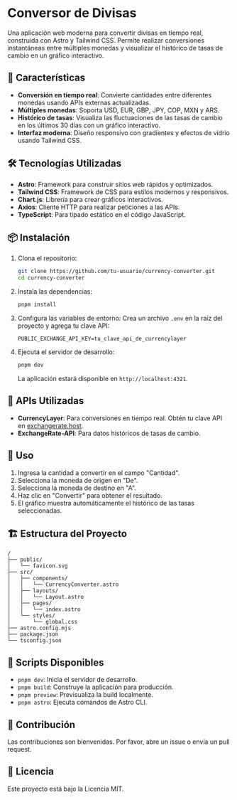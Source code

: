 # Conversor de Divisas

Una aplicación web moderna para convertir divisas en tiempo real, construida con Astro y Tailwind CSS. Permite realizar conversiones instantáneas entre múltiples monedas y visualizar el histórico de tasas de cambio en un gráfico interactivo.

## 🚀 Características

- **Conversión en tiempo real**: Convierte cantidades entre diferentes monedas usando APIs externas actualizadas.
- **Múltiples monedas**: Soporta USD, EUR, GBP, JPY, COP, MXN y ARS.
- **Histórico de tasas**: Visualiza las fluctuaciones de las tasas de cambio en los últimos 30 días con un gráfico interactivo.
- **Interfaz moderna**: Diseño responsivo con gradientes y efectos de vidrio usando Tailwind CSS.

## 🛠️ Tecnologías Utilizadas

- **Astro**: Framework para construir sitios web rápidos y optimizados.
- **Tailwind CSS**: Framework de CSS para estilos modernos y responsivos.
- **Chart.js**: Librería para crear gráficos interactivos.
- **Axios**: Cliente HTTP para realizar peticiones a las APIs.
- **TypeScript**: Para tipado estático en el código JavaScript.

## 📦 Instalación

1. Clona el repositorio:
   ```bash
   git clone https://github.com/tu-usuario/currency-converter.git
   cd currency-converter
   ```

2. Instala las dependencias:
   ```bash
   pnpm install
   ```

3. Configura las variables de entorno:
   Crea un archivo `.env` en la raíz del proyecto y agrega tu clave API:
   ```
   PUBLIC_EXCHANGE_API_KEY=tu_clave_api_de_currencylayer
   ```

4. Ejecuta el servidor de desarrollo:
   ```bash
   pnpm dev
   ```

   La aplicación estará disponible en `http://localhost:4321`.

## 🔑 APIs Utilizadas

- **CurrencyLayer**: Para conversiones en tiempo real. Obtén tu clave API en [exchangerate.host](https://exchangerate.host/).
- **ExchangeRate-API**: Para datos históricos de tasas de cambio.

## 📖 Uso

1. Ingresa la cantidad a convertir en el campo "Cantidad".
2. Selecciona la moneda de origen en "De".
3. Selecciona la moneda de destino en "A".
4. Haz clic en "Convertir" para obtener el resultado.
5. El gráfico muestra automáticamente el histórico de las tasas seleccionadas.

## 🏗️ Estructura del Proyecto

```
/
├── public/
│   └── favicon.svg
├── src/
│   ├── components/
│   │   └── CurrencyConverter.astro
│   ├── layouts/
│   │   └── Layout.astro
│   ├── pages/
│   │   └── index.astro
│   └── styles/
│       └── global.css
├── astro.config.mjs
├── package.json
└── tsconfig.json
```

## 📜 Scripts Disponibles

- `pnpm dev`: Inicia el servidor de desarrollo.
- `pnpm build`: Construye la aplicación para producción.
- `pnpm preview`: Previsualiza la build localmente.
- `pnpm astro`: Ejecuta comandos de Astro CLI.

## 🤝 Contribución

Las contribuciones son bienvenidas. Por favor, abre un issue o envía un pull request.

## 📄 Licencia

Este proyecto está bajo la Licencia MIT.
